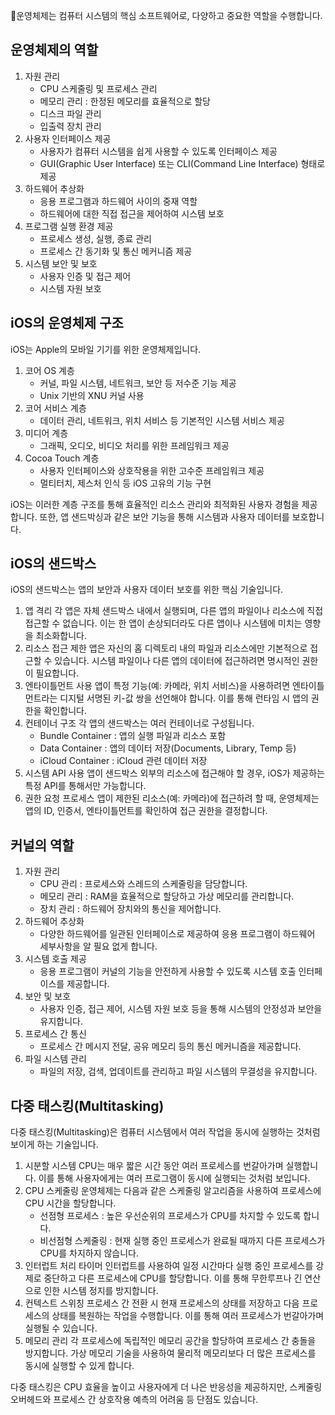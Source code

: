 운영체제는 컴퓨터 시스템의 핵심 소프트웨어로, 다양하고 중요한 역할을 수행합니다.

## 운영체제의 역할
1. 자원 관리
   - CPU 스케줄링 및 프로세스 관리
   - 메모리 관리 : 한정된 메모리를 효율적으로 할당
   - 디스크 파일 관리
   - 입출력 장치 관리
2. 사용자 인터페이스 제공
   - 사용자가 컴퓨터 시스템을 쉽게 사용할 수 있도록 인터페이스 제공
   - GUI(Graphic User Interface) 또는 CLI(Command Line Interface) 형태로 제공
3. 하드웨어 추상화
   - 응용 프로그램과 하드웨어 사이의 중재 역할
   - 하드웨어에 대한 직접 접근을 제어하여 시스템 보호
4. 프로그램 실행 환경 제공
   - 프로세스 생성, 실행, 종료 관리
   - 프로세스 간 동기화 및 통신 메커니즘 제공
5. 시스템 보안 및 보호
   - 사용자 인증 및 접근 제어
   - 시스템 자원 보호

## iOS의 운영체제 구조
iOS는 Apple의 모바일 기기를 위한 운영체제입니다.
1. 코어 OS 계층
   - 커널, 파일 시스템, 네트워크, 보안 등 저수준 기능 제공
   - Unix 기반의 XNU 커널 사용
2. 코어 서비스 계층
   - 데이터 관리, 네트워크, 위치 서비스 등 기본적인 시스템 서비스 제공
3. 미디어 계층
   - 그래픽, 오디오, 비디오 처리를 위한 프레임워크 제공
4. Cocoa Touch 계층
   - 사용자 인터페이스와 상호작용을 위한 고수준 프레임워크 제공
   - 멀티터치, 제스처 인식 등 iOS 고유의 기능 구현

iOS는 이러한 계층 구조를 통해 효율적인 리소스 관리와 최적화된 사용자 경험을 제공합니다. 또한, 앱 샌드박싱과 같은 보안 기능을 통해 시스템과 사용자 데이터를 보호합니다.

## iOS의 샌드박스
iOS의 샌드박스는 앱의 보안과 사용자 데이터 보호를 위한 핵심 기술입니다.
1. 앱 격리
   각 앱은 자체 샌드박스 내에서 실행되며, 다른 앱의 파일이나 리소스에 직접 접근할 수 없습니다. 이는 한 앱이 손상되더라도 다른 앱이나 시스템에 미치는 영향을 최소화합니다.
2. 리소스 접근 제한
   앱은 자신의 홈 디렉토리 내의 파일과 리소스에만 기본적으로 접근할 수 있습니다. 시스템 파일이나 다른 앱의 데이터에 접근하려면 명시적인 권한이 필요합니다.
3. 엔타이틀먼트 사용
   앱이 특정 기능(예: 카메라, 위치 서비스)을 사용하려면 엔타이틀먼트라는 디지털 서명된 키-값 쌍을 선언해야 합니다. 이를 통해 런타임 시 앱의 권한을 확인합니다.
4. 컨테이너 구조
   각 앱의 샌드박스는 여러 컨테이너로 구성됩니다.
   - Bundle Container : 앱의 실행 파일과 리소스 포함
   - Data Container : 앱의 데이터 저장(Documents, Library, Temp 등)
   - iCloud Container : iCloud 관련 데이터 저장
5. 시스템 API 사용
   앱이 샌드박스 외부의 리소스에 접근해야 할 경우, iOS가 제공하는 특정 API를 통해서만 가능합니다.
6. 권한 요청 프로세스
   앱이 제한된 리소스(예: 카메라)에 접근하려 할 때, 운영체제는 앱의 ID, 인증서, 엔타이틀먼트를 확인하여 접근 권한을 결정합니다.

## 커널의 역할
1. 자원 관리
   - CPU 관리 : 프로세스와 스레드의 스케줄링을 담당합니다.
   - 메모리 관리 : RAM을 효율적으로 할당하고 가상 메모리를 관리합니다.
   - 장치 관리 : 하드웨어 장치와의 통신을 제어합니다.
2. 하드웨어 추상화
   - 다양한 하드웨어를 일관된 인터페이스로 제공하여 응용 프로그램이 하드웨어 세부사항을 알 필요 없게 합니다.
3. 시스템 호출 제공
   - 응용 프로그램이 커널의 기능을 안전하게 사용할 수 있도록 시스템 호출 인터페이스를 제공합니다.
4. 보안 및 보호
   - 사용자 인증, 접근 제어, 시스템 자원 보호 등을 통해 시스템의 안정성과 보안을 유지합니다.
5. 프로세스 간 통신
   - 프로세스 간 메시지 전달, 공유 메모리 등의 통신 메커니즘을 제공합니다.
6. 파일 시스템 관리
   - 파일의 저장, 검색, 업데이트를 관리하고 파일 시스템의 무결성을 유지합니다.

## 다중 태스킹(Multitasking)
다중 태스킹(Multitasking)은 컴퓨터 시스템에서 여러 작업을 동시에 실행하는 것처럼 보이게 하는 기술입니다.

1. 시분할 시스템
   CPU는 매우 짧은 시간 동안 여러 프로세스를 번갈아가며 실행합니다. 이를 통해 사용자에게는 여러 프로그램이 동시에 실행되는 것처럼 보입니다.
2. CPU 스케줄링
   운영체제는 다음과 같은 스케줄링 알고리즘을 사용하여 프로세스에 CPU 시간을 할당합니다.
   - 선점형 프로세스 : 높은 우선순위의 프로세스가 CPU를 차지할 수 있도록 합니다.
   - 비선점형 스케줄링 : 현재 실행 중인 프로세스가 완료될 때까지 다른 프로세스가 CPU를 차지하지 않습니다.
3. 인터럽트 처리
   타이머 인터럽트를 사용하여 일정 시간마다 실행 중인 프로세스를 강제로 중단하고 다른 프로세스에 CPU를 할당합니다. 이를 통해 무한루프나 긴 연산으로 인한 시스템 정지를 방지합니다.
4. 컨텍스트 스위칭
   프로세스 간 전환 시 현재 프로세스의 상태를 저장하고 다음 프로세스의 상태를 복원하는 작업을 수행합니다. 이를 통해 여러 프로세스가 번갈아가며 실행될 수 있습니다.
5. 메모리 관리
   각 프로세스에 독립적인 메모리 공간을 할당하여 프로세스 간 충돌을 방지합니다. 가상 메모리 기술을 사용하여 물리적 메모리보다 더 많은 프로세스를 동시에 실행할 수 있게 합니다.

다중 태스킹은 CPU 효율을 높이고 사용자에게 더 나은 반응성을 제공하지만, 스케줄링 오버헤드와 프로세스 간 상호작용 예측의 어려움 등 단점도 있습니다.
